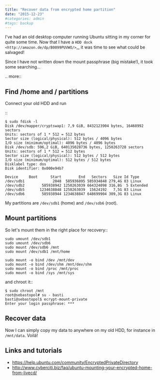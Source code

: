 ```yaml
---
title: "Recover data from encrypted home partition"
date: "2015-12-23"
#categories: admin
#tags: backup
---
```


I've had an old desktop computer running Ubuntu sitting in my corner for quite some time. 
Now that I have a `HDD dock <http://amazon.de/dp/B0099PUVWO/>`_, it was time to see what could be salvaged!

Since I have not written down the mount passphrase (big mistake!), it took some searching...

.. more::

Find /home and / partitions
------------------------------

Connect your old HDD and run

::

    $ sudo fdisk -l
    Disk /dev/mapper/cryptswap1: 7,9 GiB, 8432123904 bytes, 16468992 sectors
    Units: sectors of 1 * 512 = 512 bytes
    Sector size (logical/physical): 512 bytes / 4096 bytes
    I/O size (minimum/optimal): 4096 bytes / 4096 bytes
    Disk /dev/sdb: 596,2 GiB, 640135028736 bytes, 1250263728 sectors
    Units: sectors of 1 * 512 = 512 bytes
    Sector size (logical/physical): 512 bytes / 512 bytes
    I/O size (minimum/optimal): 512 bytes / 512 bytes
    Disklabel type: dos
    Disk identifier: 0x000e94b7

    Device     Boot      Start        End   Sectors   Size Id Type
    /dev/sdb1             2048  585936895 585934848 279,4G 83 Linux
    /dev/sdb2        585938942 1250263039 664324098 316,8G  5 Extended
    /dev/sdb5       1234638848 1250263039  15624192   7,5G 83 Linux
    /dev/sdb6        585938944 1234638847 648699904 309,3G 83 Linux

My partitions are ``/dev/sdb1`` (home) and ``/dev/sdb6`` (root).

Mount partitions
-------------------

So let's mount them in the right place for recovery::

    sudo umount /dev/sdb1
    sudo umount /dev/sdb6
    sudo mount /dev/sdb6 /mnt
    sudo mount /dev/sdb1 /mnt/home

    sudo mount -o bind /dev /mnt/dev
    sudo mount -o bind /dev/shm /mnt/dev/shm
    sudo mount -o bind /proc /mnt/proc
    sudo mount -o bind /sys /mnt/sys

and chroot it::

    $ sudo chroot /mnt
    root@sebastopol# su - basti
    basti@sebastopol$ ecrypt-mount-private
    Enter your login passphrase: ***


Recover data
------------

Now I can simply copy my data to anywhere on my old HDD, for instance in ``/mnt/data``.
Voilá!

Links and tutorials
-------------------

* https://help.ubuntu.com/community/EncryptedPrivateDirectory
* http://www.cyberciti.biz/faq/ubuntu-mounting-your-encrypted-home-from-livecd/
